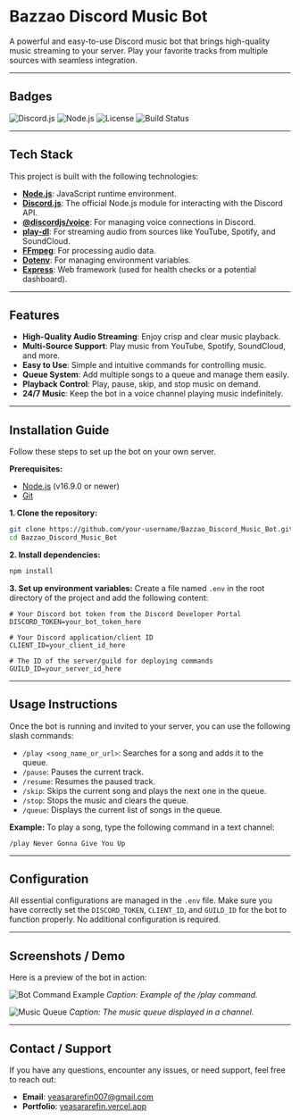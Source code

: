 # Bazzao Discord Music Bot

A powerful and easy-to-use Discord music bot that brings high-quality music streaming to your server. Play your favorite tracks from multiple sources with seamless integration.

---

## Badges

![Discord.js](https://img.shields.io/badge/discord.js-v14-7289DA?logo=discord&logoColor=white)
![Node.js](https://img.shields.io/badge/node.js-20.x-339933?logo=node.js&logoColor=white)
![License](https://img.shields.io/badge/license-ISC-blue.svg)
![Build Status](https://img.shields.io/badge/build-passing-brightgreen.svg)

---

## Tech Stack

This project is built with the following technologies:

- **[Node.js](https://nodejs.org/)**: JavaScript runtime environment.
- **[Discord.js](https://discord.js.org/)**: The official Node.js module for interacting with the Discord API.
- **[@discordjs/voice](https://www.npmjs.com/package/@discordjs/voice)**: For managing voice connections in Discord.
- **[play-dl](https://www.npmjs.com/package/play-dl)**: For streaming audio from sources like YouTube, Spotify, and SoundCloud.
- **[FFmpeg](https://ffmpeg.org/)**: For processing audio data.
- **[Dotenv](https://www.npmjs.com/package/dotenv)**: For managing environment variables.
- **[Express](https://expressjs.com/)**: Web framework (used for health checks or a potential dashboard).

---

## Features

- **High-Quality Audio Streaming**: Enjoy crisp and clear music playback.
- **Multi-Source Support**: Play music from YouTube, Spotify, SoundCloud, and more.
- **Easy to Use**: Simple and intuitive commands for controlling music.
- **Queue System**: Add multiple songs to a queue and manage them easily.
- **Playback Control**: Play, pause, skip, and stop music on demand.
- **24/7 Music**: Keep the bot in a voice channel playing music indefinitely.

---

## Installation Guide

Follow these steps to set up the bot on your own server.

**Prerequisites:**
- [Node.js](https://nodejs.org/en/download/) (v16.9.0 or newer)
- [Git](https://git-scm.com/downloads)

**1. Clone the repository:**
```bash
git clone https://github.com/your-username/Bazzao_Discord_Music_Bot.git
cd Bazzao_Discord_Music_Bot
```

**2. Install dependencies:**
```bash
npm install
```

**3. Set up environment variables:**
Create a file named `.env` in the root directory of the project and add the following content:

```env
# Your Discord bot token from the Discord Developer Portal
DISCORD_TOKEN=your_bot_token_here

# Your Discord application/client ID
CLIENT_ID=your_client_id_here

# The ID of the server/guild for deploying commands
GUILD_ID=your_server_id_here
```

---

## Usage Instructions

Once the bot is running and invited to your server, you can use the following slash commands:

- `/play <song_name_or_url>`: Searches for a song and adds it to the queue.
- `/pause`: Pauses the current track.
- `/resume`: Resumes the paused track.
- `/skip`: Skips the current song and plays the next one in the queue.
- `/stop`: Stops the music and clears the queue.
- `/queue`: Displays the current list of songs in the queue.

**Example:**
To play a song, type the following command in a text channel:
```
/play Never Gonna Give You Up
```

---

## Configuration

All essential configurations are managed in the `.env` file. Make sure you have correctly set the `DISCORD_TOKEN`, `CLIENT_ID`, and `GUILD_ID` for the bot to function properly. No additional configuration is required.

---

## Screenshots / Demo

Here is a preview of the bot in action:

![Bot Command Example](https://via.placeholder.com/700x400.png?text=Bot+Command+Screenshot)
*Caption: Example of the /play command.*

![Music Queue](https://via.placeholder.com/700x400.png?text=Music+Queue+Screenshot)
*Caption: The music queue displayed in a channel.*

---

## Contact / Support

If you have any questions, encounter any issues, or need support, feel free to reach out:

- **Email**: [yeasararefin007@gmail.com](mailto:yeasararefin007@gmail.com)
- **Portfolio**: [yeasararefin.vercel.app](https://yeasararefin.vercel.app)
